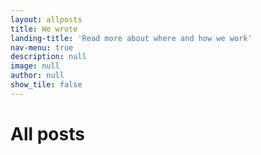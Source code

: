 ```yaml
---
layout: allposts
title: We wrote
landing-title: 'Read more about where and how we work'
nav-menu: true
description: null
image: null
author: null
show_tile: false
---
```


<h1>All posts</h1>
